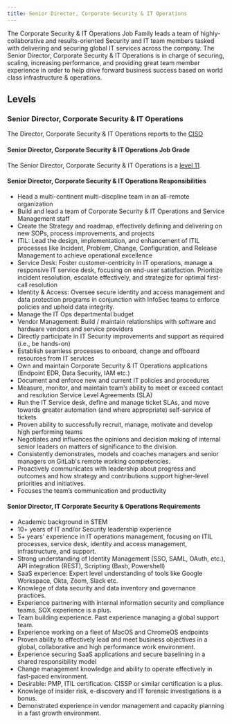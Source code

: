 ```yaml
---
title: Senior Director, Corporate Security & IT Operations
---
```


The Corporate Security & IT Operations Job Family leads a team of highly-collaborative and results-oriented Security and IT team members tasked with delivering and securing global IT services across the company. The Senior Director, Corporate Security & IT Operations is in charge of securing, scaling, increasing performance, and providing great team member experience in order to help drive forward business success based on world class infrastructure & operations.

## Levels

### Senior Director, Corporate Security & IT Operations

The Director, Corporate Security & IT Operations reports to the [CISO](/job-families/chief-information-security-officer/)

#### Senior Director, Corporate Security & IT Operations Job Grade

The Senior Director, Corporate Security & IT Operations is a [level 11](/handbook/total-rewards/compensation/compensation-calculator/#gitlab-job-grades).

#### Senior Director, Corporate Security & IT Operations Responsibilities

- Head a multi-continent multi-discpline team in an all-remote organization
- Build and lead a team of Corporate Security & IT Operations and Service Management staff
- Create the Strategy and roadmap, effectively defining and delivering on new SOPs, process improvements, and projects
- ITIL: Lead the design, implementation, and enhancement of ITIL processes like Incident, Problem, Change, Configuration, and Release Management to achieve operational excellence
- Service Desk: Foster customer-centricity in IT operations, manage a responsive IT service desk, focusing on end-user satisfaction. Prioritize incident resolution, escalate effectively, and strategize for optimal first-call resolution
- Identity & Access: Oversee secure identity and access management and data protection programs in conjunction with InfoSec teams to enforce policies and uphold data integrity.
- Manage the IT Ops departmental budget
- Vendor Management: Build / maintain relationships with software and hardware vendors and service providers
- Directly participate in IT Security improvements and support as required (i.e., be hands-on)
- Establish seamless processes to onboard, change and offboard resources from IT services
- Own and maintain Corporate Security & IT Operations applications (Endpoint EDR, Data Security, IAM etc.)
- Document and enforce new and current IT policies and procedures
- Measure, monitor, and maintain team’s ability to meet or exceed contact and resolution Service Level Agreements (SLA)
- Run the IT Service desk, define and manage ticket SLAs, and move towards greater automation (and where appropriate) self-service of tickets
- Proven ability to successfully recruit, manage, motivate and develop high performing teams
- Negotiates and influences the opinions and decision making of internal senior leaders on matters of significance to the division.
- Consistently demonstrates, models and coaches managers and senior managers on GitLab's remote working competencies.
- Proactively communicates with leadership about progress and outcomes and how strategy and contributions support higher-level priorities and initiatives.
- Focuses the team’s communication and productivity

#### Senior Director, IT Corporate Security & Operations Requirements

- Academic background in STEM
- 10+ years of IT and/or Security leadership experience
- 5+ years' experience in IT operations management, focusing on ITIL processes, service desk, identity and access management, infrastructure, and support.
- Strong understanding of Identity Management (SSO, SAML, OAuth, etc.), API integration (REST), Scripting (Bash, Powershell)
- SaaS experience: Expert level understanding of tools like Google Workspace, Okta, Zoom, Slack etc.
- Knowlege of data security and data inventory and governance practices.
- Experience partnering with internal information security and compliance teams. SOX experience is a plus.
- Team building experience. Past experience managing a global support team.
- Experience working on a fleet of MacOS and ChromeOS endpoints
- Proven ability to effectively lead and meet business objectives in a global, collaborative and high performance work environment.
- Experience securing SaaS applications and secure baselining in a shared responsibility model
- Change management knowledge and ability to operate effectively in fast-paced environment.
- Desirable: PMP, ITIL certification. CISSP or similar certification is a plus.
- Knowlege of insider risk, e-discovery and IT forensic investigations is a bonus.
- Demonstrated experience in vendor management and capacity planning in a fast growth environment.
